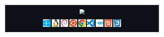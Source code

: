 <div style="background-color:#0D1117; overflow:hidden;">
    <p align="center">
        <img src="https://github-readme-streak-stats.herokuapp.com/?user=brandleesee&theme=black-ice&hide_title=true&hide_border=true&date_format=j%20M%5B%20Y%5D&stroke=0000&background=0D1117&ring=ff0000&fire=ff0000&currStreakLabel=fff" />
    </p>
    <p align="center">
        <img src="https://raw.githubusercontent.com/devicons/devicon/master/icons/windows8/windows8-original.svg" width="25px" height="25px"/>
        <img src="https://raw.githubusercontent.com/devicons/devicon/master/icons/linux/linux-original.svg" width="25px" height="25px"/>
        <img src="https://raw.githubusercontent.com/devicons/devicon/master/icons/debian/debian-plain.svg" width="25px" height="25px"/>
        <img src="https://raw.githubusercontent.com/devicons/devicon/master/icons/ubuntu/ubuntu-plain.svg" width="25px" height="25px"/>
        <img src="https://raw.githubusercontent.com/devicons/devicon/master/icons/chrome/chrome-original.svg" width="25px" height="25px"/>
        <img src="https://raw.githubusercontent.com/devicons/devicon/master/icons/vscode/vscode-original.svg" width="25px" height="25px"/>
        <img src="https://raw.githubusercontent.com/devicons/devicon/master/icons/go/go-original-wordmark.svg" width="25px" height="25px"/>
        <img src="https://raw.githubusercontent.com/devicons/devicon/master/icons/html5/html5-plain.svg" width="25px" height="25px"/>
        <img src="https://raw.githubusercontent.com/devicons/devicon/master/icons/css3/css3-plain.svg" width="25px" height="25px"/>
    </p>
</div>
